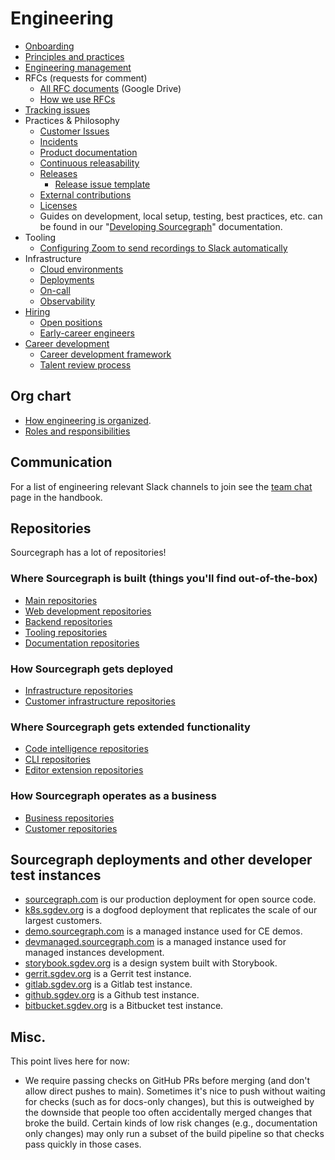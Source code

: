 # Engineering

- [Onboarding](onboarding/index.md)
- [Principles and practices](principles-and-practices.md)
- [Engineering management](engineering-management.md)
- RFCs (requests for comment)
  - [All RFC documents](https://drive.google.com/drive/folders/1zP3FxdDlcSQGC1qvM9lHZRaHH4I9Jwwa) (Google Drive)
  - [How we use RFCs](../communication/rfcs/index.md)
- [Tracking issues](tracking_issues.md)
- Practices & Philosophy
  - [Customer Issues](../support/engaging-other-teams.md)
  - [Incidents](incidents/index.md)
  - [Product documentation](product_documentation.md)
  - [Continuous releasability](continuous_releasability.md)
  - [Releases](releases/index.md)
    - [Release issue template](releases/release_issue_template.md)
  - [External contributions](external_contributions.md)
  - [Licenses](licenses.md)
  - Guides on development, local setup, testing, best practices, etc. can be found in our "[Developing Sourcegraph](https://docs.sourcegraph.com/dev)" documentation.
- Tooling
  - [Configuring Zoom to send recordings to Slack automatically](configuring_zoom_recordings_to_slack_automatically.md)
- Infrastructure
  - [Cloud environments](environments.md)
  - [Deployments](deployments/index.md)
  - [On-call](incidents/on_call.md)
  - [Observability](observability/index.md)
- [Hiring](hiring/index.md)
  - [Open positions](hiring/index.md#open-positions)
  - [Early-career engineers](hiring/early-career-engineers.md)
- [Career development](career-development/index.md)
  - [Career development framework](career-development/framework.md)
  - [Talent review process](career-development/talent-review-process.md)

## Org chart

- [How engineering is organized](eng_org.md).
- [Roles and responsibilities](roles.md)

## Communication

For a list of engineering relevant Slack channels to join see the [team chat](../communication/team_chat.md#engineering) page in the handbook.

## Repositories

Sourcegraph has a lot of repositories!

### Where Sourcegraph is built (things you'll find out-of-the-box)

- [Main repositories](https://github.com/sourcegraph?utf8=%E2%9C%93&q=repo-type-main&type=&language=)
- [Web development repositories](https://github.com/sourcegraph?utf8=%E2%9C%93&q=repo-type-web&type=&language=)
- [Backend repositories](https://github.com/sourcegraph?utf8=%E2%9C%93&q=repo-type-backend&type=&language=)
- [Tooling repositories](https://github.com/sourcegraph?utf8=%E2%9C%93&q=repo-type-tooling&type=&language=)
- [Documentation repositories](https://github.com/sourcegraph?utf8=%E2%9C%93&q=repo-type-docs&type=&language=)

### How Sourcegraph gets deployed

- [Infrastructure repositories](https://github.com/sourcegraph?utf8=%E2%9C%93&q=repo-type-infrastructure&type=&language=)
- [Customer infrastructure repositories](https://github.com/sourcegraph?utf8=%E2%9C%93&q=repo-type-infrastructure+repo-type-customer&type=&language=)

### Where Sourcegraph gets extended functionality

- [Code intelligence repositories](https://github.com/sourcegraph?utf8=%E2%9C%93&q=repo-type-codeintel&type=&language=)
- [CLI repositories](https://github.com/sourcegraph?utf8=%E2%9C%93&q=repo-type-cli&type=&language=)
- [Editor extension repositories](https://github.com/sourcegraph?utf8=%E2%9C%93&q=repo-type-editor&type=&language=)

### How Sourcegraph operates as a business

- [Business repositories](https://github.com/sourcegraph?utf8=%E2%9C%93&q=repo-type-business&type=&language=)
- [Customer repositories](https://github.com/sourcegraph?utf8=%E2%9C%93&q=repo-type-customer&type=&language=)

## Sourcegraph deployments and other developer test instances

- [sourcegraph.com](https://sourcegraph.com) is our production deployment for open source code.
- [k8s.sgdev.org](https://k8s.sgdev.org) is a dogfood deployment that replicates the scale of our largest customers.
- [demo.sourcegraph.com](https://demo.sourcegraph.com) is a managed instance used for CE demos.
- [devmanaged.sourcegraph.com](https://devmanaged.sourcegraph.com) is a managed instance used for managed instances development.
- [storybook.sgdev.org](http://storybook.sgdev.org) is a design system built with Storybook.
- [gerrit.sgdev.org](https://gerrit.sgdev.org) is a Gerrit test instance.
- [gitlab.sgdev.org](https://gitlab.sgdev.org) is a Gitlab test instance.
- [github.sgdev.org](https://github.sgdev.org) is a Github test instance.
- [bitbucket.sgdev.org](https://bitbucket.sgdev.org) is a Bitbucket test instance.

## Misc.

This point lives here for now:

- We require passing checks on GitHub PRs before merging (and don't allow direct pushes to main). Sometimes it's nice to push without waiting for checks (such as for docs-only changes), but this is outweighed by the downside that people too often accidentally merged changes that broke the build. Certain kinds of low risk changes (e.g., documentation only changes) may only run a subset of the build pipeline so that checks pass quickly in those cases.
